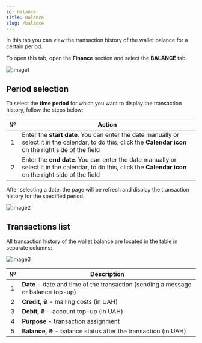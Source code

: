 ```yaml
---
id: balance
title: Balance
slug: /balance
---
```


In this tab you can view the transaction history of the wallet balance for a certain period.

To open this tab, open the **Finance** section and select the **BALANCE** tab.

![image1](/img/instruction/sms/finances/balance/image1.png)

## Period selection

To select the **time period** for which you want to display the transaction history, follow the steps below:

|  №  | Action |
| :-: | ------ |
| 1 | Enter the **start date**. You can enter the date manually or select it in the calendar, to do this, click the **Calendar icon** on the right side of the field |
| 2 | Enter the **end date**. You can enter the date manually or select it in the calendar, to do this, click the **Calendar icon** on the right side of the field |

After selecting a date, the page will be refresh and display the transaction history for the specified period.

![image2](/img/instruction/sms/finances/balance/image2.png)

## Transactions list

All transaction history of the wallet balance are located in the table in separate columns:

![image3](/img/instruction/sms/finances/balance/image3.png)

|  №  | Description |
| :-: | ----------- |
| 1 | **Date** - date and time of the transaction (sending a message or balance top-up) |
| 2 | **Credit, ₴** - mailing costs (in UAH) |
| 3 | **Debit, ₴** - account top-up (in UAH) |
| 4 | **Purpose** - transaction assignment |
| 5 | **Balance, ₴** - balance status after the transaction (in UAH) |
